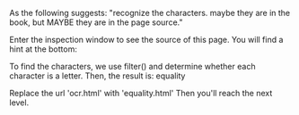 As the following suggests:
"recognize the characters. maybe they are in the book, but MAYBE they are in the page source."


Enter the inspection window to see the source of this page. You will find a hint at the bottom:
<!--
find rare characters in the mess below:
-->
<!--
%%$@_$^__#)^)&!_+]!*@&^}@[@%]()%+$&[(_@%+%$*^@$^!+]!&_#)_*}{}}!}_]$[%}@[{_@#
...
-->


To find the characters, we use filter() and determine whether each character is a letter.
Then, the result is:
equality


Replace the url 'ocr.html' with 'equality.html'
Then you'll reach the next level.
